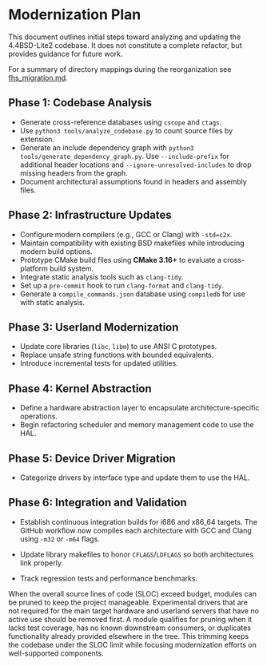 # Modernization Plan

This document outlines initial steps toward analyzing and updating the 4.4BSD-Lite2
codebase. It does not constitute a complete refactor, but provides guidance for
future work.

For a summary of directory mappings during the reorganization see
[fhs_migration.md](fhs_migration.md).

## Phase 1: Codebase Analysis
- Generate cross-reference databases using `cscope` and `ctags`.
- Use `python3 tools/analyze_codebase.py` to count source files by extension.
- Generate an include dependency graph with `python3 tools/generate_dependency_graph.py`.
  Use `--include-prefix` for additional header locations and
  `--ignore-unresolved-includes` to drop missing headers from the graph.
- Document architectural assumptions found in headers and assembly files.

## Phase 2: Infrastructure Updates
- Configure modern compilers (e.g., GCC or Clang) with `-std=c2x`.
- Maintain compatibility with existing BSD makefiles while introducing
  modern build options.
- Prototype CMake build files using **CMake 3.16+** to evaluate a cross-platform build system.
- Integrate static analysis tools such as `clang-tidy`.
- Set up a `pre-commit` hook to run `clang-format` and `clang-tidy`.
- Generate a `compile_commands.json` database using `compiledb` for use with
  static analysis.

## Phase 3: Userland Modernization
- Update core libraries (`libc`, `libm`) to use ANSI C prototypes.
- Replace unsafe string functions with bounded equivalents.
- Introduce incremental tests for updated utilities.

## Phase 4: Kernel Abstraction
- Define a hardware abstraction layer to encapsulate architecture-specific
  operations.
- Begin refactoring scheduler and memory management code to use the HAL.

## Phase 5: Device Driver Migration
- Categorize drivers by interface type and update them to use the HAL.

## Phase 6: Integration and Validation
- Establish continuous integration builds for i686 and x86_64 targets.
  The GitHub workflow now compiles each architecture with GCC and Clang using
  `-m32` or `-m64` flags.

- Update library makefiles to honor `CFLAGS`/`LDFLAGS` so both architectures
  link properly.
- Track regression tests and performance benchmarks.


When the overall source lines of code (SLOC) exceed budget, modules can be pruned to keep the project manageable. Experimental drivers that are not required for the main target hardware and userland servers that have no active use should be removed first. A module qualifies for pruning when it lacks test coverage, has no known downstream consumers, or duplicates functionality already provided elsewhere in the tree. This trimming keeps the codebase under the SLOC limit while focusing modernization efforts on well-supported components.

